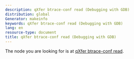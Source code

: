 ```yaml
---
description: qXfer btrace-conf read (Debugging with GDB)
distribution: global
Generator: makeinfo
keywords: qXfer btrace-conf read (Debugging with GDB)
lang: en
resource-type: document
title: qXfer btrace-conf read (Debugging with GDB)
---
```

The node you are looking for is at [qXfer btrace-conf read](General-Query-Packets.html#qXfer-btrace_002dconf-read).
